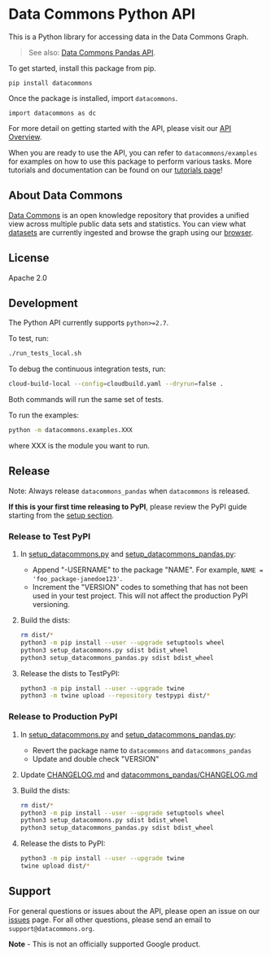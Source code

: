 # Data Commons Python API

This is a Python library for accessing data in the Data Commons Graph.

> See also: [Data Commons Pandas API](datacommons_pandas/README.md).

To get started, install this package from pip.

    pip install datacommons

Once the package is installed, import `datacommons`.

    import datacommons as dc

For more detail on getting started with the API, please visit our
[API Overview](https://docs.datacommons.org/api/).

When you are ready to use the API, you can refer to `datacommons/examples` for
examples on how to use this package to perform various tasks. More tutorials and
documentation can be found on our [tutorials page](https://docs.datacommons.org/tutorials/)!

## About Data Commons

[Data Commons](https://datacommons.org/) is an open knowledge repository that
provides a unified view across multiple public data sets and statistics. You can
view what [datasets](https://datacommons.org/datasets) are currently ingested
and browse the graph using our [browser](https://datacommons.org/browser).

## License

Apache 2.0

## Development

The Python API currently supports `python>=2.7`.

To test, run:

```bash
./run_tests_local.sh
```

To debug the continuous integration tests, run:

```bash
cloud-build-local --config=cloudbuild.yaml --dryrun=false .
```

Both commands will run the same set of tests.

To run the examples:

```bash
python -m datacommons.examples.XXX
```

where XXX is the module you want to run.

## Release

Note: Always release `datacommons_pandas` when `datacommons` is released.

**If this is your first time releasing to PyPI**, please review the PyPI guide
starting from the
[setup section](https://packaging.python.org/tutorials/packaging-projects/#creating-setup-py).

### Release to Test PyPI

1. In [setup_datacommons.py](setup_datacommons.py) and [setup_datacommons_pandas.py](setup_datacommons_pandas.py):

   - Append "-USERNAME" to the package "NAME". For example,
     `NAME = 'foo_package-janedoe123'`.
   - Increment the "VERSION" codes to something that has not been used in your
     test project. This will not affect the production PyPI versioning.

1. Build the dists:

   ```bash
   rm dist/*
   python3 -m pip install --user --upgrade setuptools wheel
   python3 setup_datacommons.py sdist bdist_wheel
   python3 setup_datacommons_pandas.py sdist bdist_wheel
   ```

1. Release the dists to TestPyPI:

   ```bash
   python3 -m pip install --user --upgrade twine
   python3 -m twine upload --repository testpypi dist/*
   ```

### Release to Production PyPI

1. In [setup_datacommons.py](setup_datacommons.py) and
   [setup_datacommons_pandas.py](setup_datacommons_pandas.py):

   - Revert the package name to `datacommons` and `datacommons_pandas`
   - Update and double check "VERSION"

1. Update [CHANGELOG.md](CHANGELOG.md) and [datacommons_pandas/CHANGELOG.md](datacommons_pandas/CHANGELOG.md)

1. Build the dists:

   ```bash
   rm dist/*
   python3 -m pip install --user --upgrade setuptools wheel
   python3 setup_datacommons.py sdist bdist_wheel
   python3 setup_datacommons_pandas.py sdist bdist_wheel
   ```

1. Release the dists to PyPI:

   ```bash
   python3 -m pip install --user --upgrade twine
   twine upload dist/*
   ```

## Support

For general questions or issues about the API, please open an issue on our
[issues](https://github.com/google/datacommons/issues) page. For all other
questions, please send an email to `support@datacommons.org`.

**Note** - This is not an officially supported Google product.
